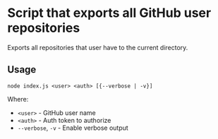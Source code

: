 # Script that exports all GitHub user repositories
Exports all repositories that user have to the current directory.

## Usage
```
node index.js <user> <auth> [{--verbose | -v}]
```
Where:
- `<user>` - GitHub user name
- `<auth>` - Auth token to authorize
- `--verbose`, `-v` - Enable verbose output
